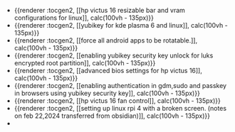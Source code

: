 - {{renderer :tocgen2, [[hp victus 16 resizable bar and vram configurations for linux]], calc(100vh - 135px)}}
- {{renderer :tocgen2, [[yubikey for kde plasma 6 and linux]], calc(100vh - 135px)}}
- {{renderer :tocgen2, [[force all android apps to be rotatable.]], calc(100vh - 135px)}}
- {{renderer :tocgen2, [[enabling yubikey security key unlock for luks encrypted root partition]], calc(100vh - 135px)}}
- {{renderer :tocgen2, [[advanced bios settings for hp victus 16]], calc(100vh - 135px)}}
- {{renderer :tocgen2, [[enabling authentication in gdm,sudo and passkey in browsers using yubikey security key]], calc(100vh - 135px)}}
- {{renderer :tocgen2, [[hp victus 16 fan control]], calc(100vh - 135px)}}
- {{renderer :tocgen2, [[setting up linux rpi 4 with a broken screen. (notes on feb 22,2024 transferred from obsidian)]], calc(100vh - 135px)}}
-